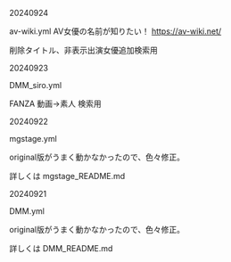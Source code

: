 20240924

av-wiki.yml
AV女優の名前が知りたい！ https://av-wiki.net/

削除タイトル、非表示出演女優追加検索用


20240923

DMM_siro.yml

FANZA 動画→素人 検索用


20240922

mgstage.yml

original版がうまく動かなかったので、色々修正。

詳しくは mgstage_README.md


20240921

DMM.yml

original版がうまく動かなかったので、色々修正。

詳しくは DMM_README.md
